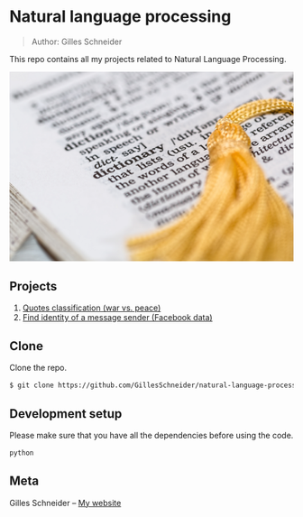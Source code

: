 # Natural language processing
> Author: Gilles Schneider

This repo contains all my projects related to Natural Language Processing. 

![](header.jpg)

## Projects
1. [Quotes classification (war vs. peace)](/quotes/)
2. [Find identity of a message sender (Facebook data)](/identity)

## Clone

Clone the repo. 

```sh
$ git clone https://github.com/GillesSchneider/natural-language-processing/

```

## Development setup

Please make sure that you have all the dependencies before using the code.

```sh
python 
```

## Meta

Gilles Schneider – [My website](https://gillesschneider.github.io/me/)



<!-- Markdown link & img dfn's -->
[nlp-image]: https://github.com/GillesSchneider/natural-language-processing/
[nlp-url]: https://github.com/GillesSchneider/natural-language-processing/
